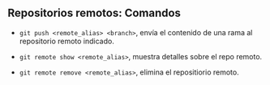 ## Repositorios remotos: Comandos

* `git push <remote_alias> <branch>`, envía el contenido de una rama al repositorio remoto indicado.

* `git remote show <remote_alias>`, muestra detalles sobre el repo remoto.

* `git remote remove <remote_alias>`, elimina el repositiorio remoto.